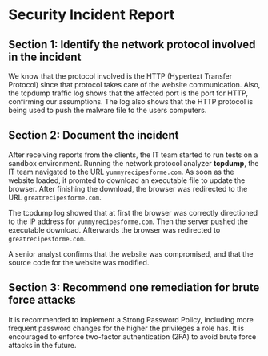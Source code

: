 # Security Incident Report

## Section 1: Identify the network protocol involved in the incident

We know that the protocol involved is the HTTP (Hypertext Transfer Protocol) since that protocol takes care of the website communication. Also, the tcpdump traffic log shows that the affected port is the port for HTTP, confirming our assumptions. The log also shows that the HTTP protocol is being used to push the malware file to the users computers.

## Section 2: Document the incident

After receiving reports from the clients, the IT team started to run tests on a sandbox environment. Running the network protocol analyzer **tcpdump**, the IT team navigated to the URL `yummyrecipesforme.com`. As soon as the website loaded, it promted to download an executable file to update the browser. After finishing the download, the browser was redirected to the URL `greatrecipesforme.com`.

The tcpdump log showed that at first the browser was correctly directioned to the IP address for `yummyrecipesforme.com`. Then the server pushed the executable download. Afterwards the browser was redirected to `greatrecipesforme.com`.

A senior analyst confirms that the website was compromised, and that the source code for the website was modified.

## Section 3: Recommend one remediation for brute force attacks

It is recommended to implement a Strong Password Policy, including more frequent password changes for the higher the privileges a role has. It is encouraged to enforce two-factor authentication (2FA) to avoid brute force attacks in the future.